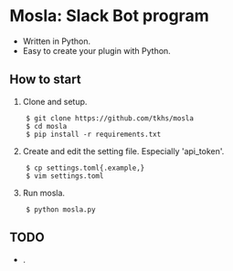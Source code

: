 # Mosla: Slack Bot program

* Written in Python.
* Easy to create your plugin with Python.

## How to start

1. Clone and setup.
```
    $ git clone https://github.com/tkhs/mosla
    $ cd mosla
    $ pip install -r requirements.txt
```
2. Create and edit the setting file. Especially 'api_token'.
```
    $ cp settings.toml{.example,}
    $ vim settings.toml
```
3. Run mosla.
```
    $ python mosla.py
```

## TODO

* .
